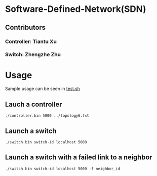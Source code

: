 # Software-Defined-Network(SDN)

## Contributors
### Controller: Tiantu Xu
### Switch: Zhengzhe Zhu

# Usage
Sample usage can be seen in [test.sh](https://github.com/tiantuxu/Software-Defined-Network-SDN-/blob/master/test.sh)

## Lauch a controller
```
./controller.bin 5000 ../topology6.txt
```
## Launch a switch
```
./switch.bin switch-id localhost 5000
```

## Launch a switch with a failed link to a neighbor
```
./switch.bin switch-id localhost 5000 -f neighbor_id
```
